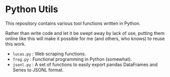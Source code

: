 # Python Utils

This repository contains various tool functions written in Python.

Rather than write code and let it be swept away by lack of use, putting them online like this will make it possible for me (and others, who knows) to reuse this work.

* `lucas.py` : Web scraping functions.
* `frog.py` : Functional programming in Python (somewhat).
* `jsonl.py` : A set of functions to easily export pandas DataFrames and Series to JSONL format.
